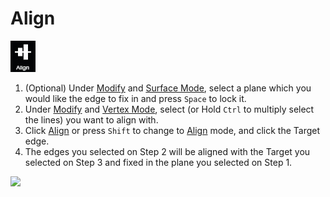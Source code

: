 # Align

![](../.gitbook/assets/align.jpg)

1. \(Optional\) Under [Modify](./#modify) and [Surface Mode](../mode/#surface-mode), select a plane which you would like the edge to fix in and press `Space` to lock it.
2. Under [Modify](./#modify) and [Vertex Mode](../mode/#vertex-mode), select \(or Hold `Ctrl` to multiply select the lines\) you want to align with.
3. Click [Align](./#align) or press `Shift` to change to [Align](./#align) mode, and click the Target edge.
4. The edges you selected on Step 2 will be aligned with the Target you selected on Step 3 and fixed in the plane you selected on Step 1.

![](https://pointivo-drop.s3.amazonaws.com/CheatSheet/align.gif)

